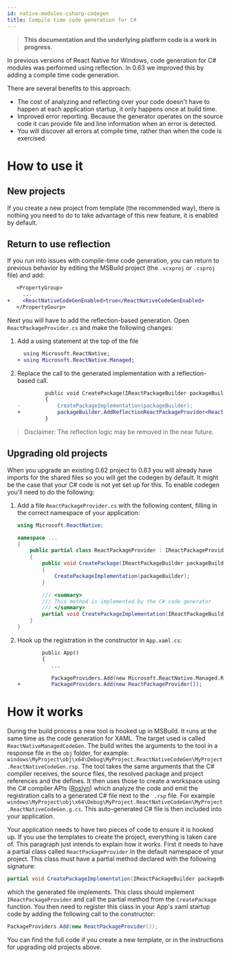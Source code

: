 ```yaml
---
id: native-modules-csharp-codegen
title: Compile time code generation for C#
---
```


>**This documentation and the underlying platform code is a work in progress.**

In previous versions of React Native for Windows, code generation for C# modules was performed using reflection. In 0.63 we improved this by adding a compile time code generation.

There are several benefits to this approach:
* The cost of analyzing and reflecting over your code doesn't have to happen at each application startup, it only happens once at build time.
* Improved error reporting. Because the generator operates on the source code it can provide file and line information when an error is detected. 
* You will discover all errors at compile time, rather than when the code is exercised.

# How to use it
## New projects
If you create a new project from template (the recommended way), there is nothing you need to do to take advantage of this new feature, it is enabled by default.

## Return to use reflection
If you run into issues with compile-time code generation, you can return to previous behavior by editing the MSBuild project (the `.vcxproj` or `.csproj` file) and add:

```diff
   <PropertyGroup>
     ...
+    <ReactNativeCodeGenEnabled>true</ReactNativeCodeGenEnabled>
   </PropertyGourp>
```
Next you will have to add the reflection-based generation. Open `ReactPackageProvider.cs` and make the following changes:

1. Add a using statement at the top of the file
   ```diff
     using Microsoft.ReactNative;
   + using Microsoft.ReactNative.Managed;
   ```

1. Replace the call to the generated implementation with a reflection-based call.
   ```diff
            public void CreatePackage(IReactPackageBuilder packageBuilder)
            {
   -            CreatePackageImplementation(packageBuilder);
   +            packageBuilder.AddReflectionReactPackageProvider<ReactPackageProvider>();
            }
   ```

> Disclaimer: The reflection logic may be removed in the near future.

## Upgrading old projects
When you upgrade an existing 0.62 project to 0.63 you will already have imports for the shared files so you will get the codegen by default.
It might be the case that your C# code is not yet set up for this. To enable codegen you'll need to do the following:

1. Add a file `ReactPackageProvider.cs` with the following content, filling in the correct namespace of your application:
   ```c#
   using Microsoft.ReactNative;

   namespace ...
   {
       public partial class ReactPackageProvider : IReactPackageProvider
       {
           public void CreatePackage(IReactPackageBuilder packageBuilder)
           {
               CreatePackageImplementation(packageBuilder);
           }
   
           /// <summary>
           /// This method is implemented by the C# code generator
           /// </summary>
           partial void CreatePackageImplementation(IReactPackageBuilder packageBuilder);
       }
   }
   ```
2. Hook up the registration in the constructor in `App.xaml.cs`:
   ```diff
           public App()
           {
              ...

              PackageProviders.Add(new Microsoft.ReactNative.Managed.ReactPackageProvider());
   +          PackageProviders.Add(new ReactPackageProvider());
   ```

# How it works
During the build process a new tool is hooked up in MSBuild. It runs at the same time as the code generation for XAML. The target used is called `ReactNativeManagedCodeGen`. The build writes the arguments to the tool in a response file in the `obj` folder, for example: `windows\MyProject\obj\x64\Debug\MyProject.ReactNativeCodeGen\MyProject.ReactNativeCodeGen.rsp`. The tool takes the same arguments that the C# compiler receives, the source files, the resolved package and project references and the defines. It then uses those to create a workspace using the C# compiler APIs ([Roslyn](https://github.com/dotnet/roslyn)) which analyze the code and emit the registration calls to a generated C# file next to the ` .rsp`  file. For example `windows\MyProject\obj\x64\Debug\MyProject.ReactNativeCodeGen\MyProject.ReactNativeCodeGen.g.cs`. This auto-generated C# file is then included into your application.

Your application needs to have two pieces of code to ensure it is hooked up. If you use the templates to create the project, everything is taken care of. This paragraph just intends to explain how it works.
First it needs to have a partial class called `ReactPackageProvider` in the default namespace of your project. This class must have a partial method declared with the following signature:
```c#
partial void CreatePackageImplementation(IReactPackageBuilder packageBuilder);
``` 
which the generated file implements. This class should implement `IReactPackageProvider` and call the partial method from the `CreatePackage` function. 
You then need to register this class in your App's xaml startup code by adding the following call to the constructor:
```c#
PackageProviders.Add(new ReactPackageProvider());
```
You can find the full code if you create a new template, or in the instructions for upgrading old projects above.
